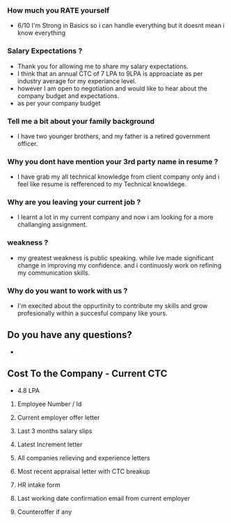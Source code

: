 ### How much you RATE yourself
- 6/10  I'm Strong in Basics so i can handle everything but it doesnt mean i know everything

### Salary Expectations ?

- Thank you for allowing me to share my salary expectations.
- I think that an annual CTC of 7 LPA to 9LPA is approaciate as per industry average for my experiance level.
- however I am open to negotiation and would like to hear about the company budget and expectations.
- as per your company budget


### Tell me a bit about your family background
-  I have two younger brothers, and my father is a retired government officer.


### Why you dont have mention your 3rd party name in resume ?
- I have grab my all technical knowledge from client company only and i feel like resume is refferenced to my Technical knowldege.


### Why are you leaving your current job ?
- I learnt a lot in my current company and now i am looking for a more challanging assignment.


### weakness ?
- my greatest weakness is public speaking.
while Ive made significant change in improving my confidence.
and i continuosly work on refining my communication skills.


### Why do you want to work with us ?
- I'm execited about the oppurtinity to contribute my skills and grow profesionally within a succesful company like yours.



## Do you have any questions?
- 

## Cost To the Company - Current CTC
- 4.8 LPA



1. Employee Number / Id 
2. Current employer offer letter 
3. Last 3 months salary slips 
4. Latest Increment letter 
4. All companies relieving and experience letters 
5. Most recent appraisal letter with CTC breakup 


6. HR intake form 

7. Last working date confirmation email from current employer

8. Counteroffer if any

